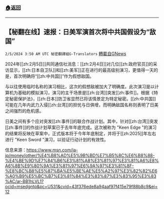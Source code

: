 ###  [:house:返回](README.md)
---


## 【秘翻在线】速报：日美军演首次将中共国假设为“敌国”
`2/5/2024 3:50 AM UTC 秘密翻譯組G-Translators` [轉載自GNews](https://gnews.org/articles/2281788)

2024年[[zh:2月5日]]共同通信社消息：[[zh:2月4日]]对几位[[zh:政府官员]]的采访显示，[[zh:日本自卫队]]和[[zh:美军]]正在进行的最高级别演习，更值得一天的是，首次明确将“[[zh:中共国]]”作为假想敌国。

与以往使用临时名称的演习相比，这次的假想敌被加大了明确度。此次演习是以计算机为基础的模拟演习，演习的主干场景是[[zh:台湾]]突发[[zh:事件]]。根据《特定秘密保护法》，[[zh:日本]]防卫省显然已将该情景定为特定秘密。[[zh:中共国]]可能在几年内武力入侵[[zh:台湾]]的担忧与日俱增，而明确敌国名称则表明了日美之间强烈的危机感。

日美之间有多个应对突发[[zh:事件]]的联合作战计划。其中，针对[[zh:台湾]]突发[[zh:事件]]的作战计划草案已于去年年底完成。这次被称为 "Keen Edge "的演习的结果将反映在草案中，正式版本将于今年年底制定，并将于[[zh:2025]]年左右进行 "Keen Sword "演习，以验证行动计划的有效性。

信息来源：https://www.msn.com/ja-jp/money/other/%E4%B8%AD%E5%9B%BD%E7%B5%8C%E6%B8%88-%E4%BE%9D%E7%84%B6%E3%81%A8%E3%81%97%E3%81%A6%E8%A6%8B%E9%80%9A%E3%81%97%E6%9A%97%E3%81%8F-%E8%BC%B8%E5%87%BA%E5%BE%AE%E5%A2%97%E3%82%82%E6%A0%B9%E5%BC%B7%E3%81%84%E3%83%87%E3%83%95%E3%83%AC/ar-BB1hLVL1?ocid=msedgntp&pc=U531&cvid=43f376ede8a94aaf97f415e79f88b8c9&ei=12
